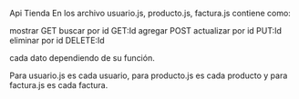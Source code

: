 Api Tienda
En los archivo usuario.js, producto.js, factura.js contiene como:

mostrar GET
buscar por id GET:Id
agregar POST
actualizar por id PUT:Id
eliminar por id  DELETE:Id

cada dato dependiendo de su función.

Para usuario.js es cada usuario, para producto.js es cada producto y para factura.js es cada factura.